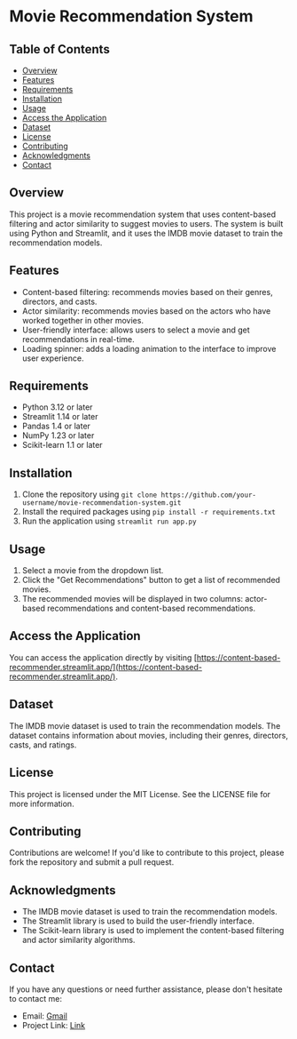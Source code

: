 # Movie Recommendation System

## Table of Contents

*   [Overview](#overview)
*   [Features](#features)
*   [Requirements](#requirements)
*   [Installation](#installation)
*   [Usage](#usage)
*   [Access the Application](#access-the-application)
*   [Dataset](#dataset)
*   [License](#license)
*   [Contributing](#contributing)
*   [Acknowledgments](#acknowledgments)
*   [Contact](#contact)

## Overview

This project is a movie recommendation system that uses content-based filtering and actor similarity to suggest movies to users. The system is built using Python and Streamlit, and it uses the IMDB movie dataset to train the recommendation models.

## Features

*   Content-based filtering: recommends movies based on their genres, directors, and casts.
*   Actor similarity: recommends movies based on the actors who have worked together in other movies.
*   User-friendly interface: allows users to select a movie and get recommendations in real-time.
*   Loading spinner: adds a loading animation to the interface to improve user experience.

## Requirements

*   Python 3.12 or later
*   Streamlit 1.14 or later
*   Pandas 1.4 or later
*   NumPy 1.23 or later
*   Scikit-learn 1.1 or later

## Installation

1.  Clone the repository using `git clone https://github.com/your-username/movie-recommendation-system.git`
2.  Install the required packages using `pip install -r requirements.txt`
3.  Run the application using `streamlit run app.py`

## Usage

1.  Select a movie from the dropdown list.
2.  Click the "Get Recommendations" button to get a list of recommended movies.
3.  The recommended movies will be displayed in two columns: actor-based recommendations and content-based recommendations.

## Access the Application

You can access the application directly by visiting [https://content-based-recommender.streamlit.app/](https://content-based-recommender.streamlit.app/).

## Dataset

The IMDB movie dataset is used to train the recommendation models. The dataset contains information about movies, including their genres, directors, casts, and ratings.

## License

This project is licensed under the MIT License. See the LICENSE file for more information.

## Contributing

Contributions are welcome! If you'd like to contribute to this project, please fork the repository and submit a pull request.

## Acknowledgments

*   The IMDB movie dataset is used to train the recommendation models.
*   The Streamlit library is used to build the user-friendly interface.
*   The Scikit-learn library is used to implement the content-based filtering and actor similarity algorithms.

## Contact

If you have any questions or need further assistance, please don't hesitate to contact me:

*   Email: [Gmail](mailto:jindalpratham68@gmail.com)
*   Project Link: [Link](https://content-based-recommender.streamlit.app)
